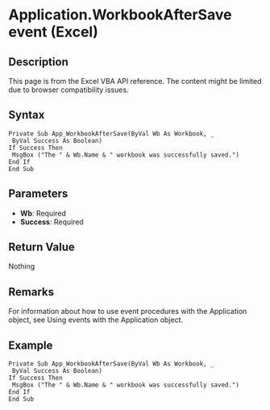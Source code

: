 # Application.WorkbookAfterSave event (Excel)

## Description
This page is from the Excel VBA API reference. The content might be limited due to browser compatibility issues.

## Syntax
```vba
Private Sub App_WorkbookAfterSave(ByVal Wb As Workbook, _ 
 ByVal Success As Boolean) 
If Success Then 
 MsgBox ("The " & Wb.Name & " workbook was successfully saved.") 
End If 
End Sub
```

## Parameters
- **Wb**: Required
- **Success**: Required

## Return Value
Nothing

## Remarks
For information about how to use event procedures with the Application object, see Using events with the Application object.

## Example
```vba
Private Sub App_WorkbookAfterSave(ByVal Wb As Workbook, _ 
 ByVal Success As Boolean) 
If Success Then 
 MsgBox ("The " & Wb.Name & " workbook was successfully saved.") 
End If 
End Sub
```

